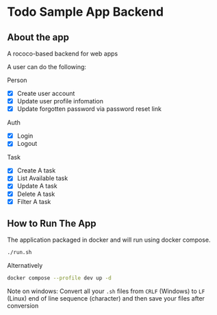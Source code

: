 # Todo Sample App Backend
## About the app
A rococo-based backend for web apps

A user can do the following:

Person
- [x] Create user account
- [x] Update user profile infomation
- [x] Update forgotten password via password reset link 
  
Auth
- [x] Login 
- [x] Logout
  
Task
- [x] Create A task
- [x] List Available task
- [x] Update A task
- [x] Delete A task
- [x] Filter A task

## How to Run The App

The application packaged in docker and will run using docker compose.
```sh
./run.sh
```
Alternatively

```sh
docker compose --profile dev up -d
```

Note on windows:
Convert all your `.sh` files from `CRLF` (Windows) to `LF` (Linux) end of line sequence (character) and then save your files after conversion